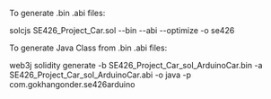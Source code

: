 To generate .bin .abi files:

solcjs SE426_Project_Car.sol --bin --abi --optimize -o se426

To generate Java Class from .bin .abi files:

web3j solidity generate -b SE426_Project_Car_sol_ArduinoCar.bin -a SE426_Project_Car_sol_ArduinoCar.abi -o java -p com.gokhangonder.se426arduino

